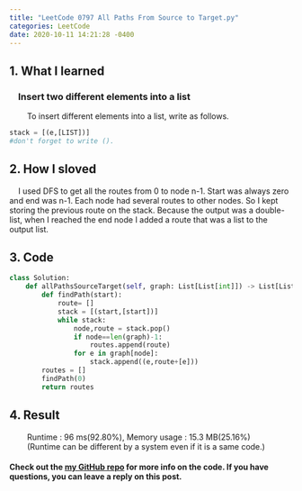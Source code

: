 ```yaml
---
title: "LeetCode 0797 All Paths From Source to Target.py"
categories: LeetCode
date: 2020-10-11 14:21:28 -0400
---
```


## 1. What I learned
### &nbsp;&nbsp;&nbsp;&nbsp;Insert two different elements into a list
&nbsp;&nbsp;&nbsp;&nbsp;&nbsp;&nbsp;&nbsp;&nbsp;To insert different elements into a list, write as follows.
```python
stack = [(e,[LIST])]
#don't forget to write ().
```

## 2. How I sloved
&nbsp;&nbsp;&nbsp;&nbsp;I used DFS to get all the routes from 0 to node n-1. Start was always zero and end was n-1. Each node had several routes to other nodes. So I kept storing the previous route on the stack. Because the output was a double-list, when I reached the end node I added a route that was a list to the output list.

## 3. Code
```python
class Solution:
    def allPathsSourceTarget(self, graph: List[List[int]]) -> List[List[int]]:
        def findPath(start):
            route= []
            stack = [(start,[start])]
            while stack:
                node,route = stack.pop()
                if node==len(graph)-1:
                    routes.append(route)
                for e in graph[node]:
                    stack.append((e,route+[e]))
        routes = []
        findPath(0)
        return routes
```

## 4. Result
&nbsp;&nbsp;&nbsp;&nbsp;&nbsp;&nbsp;&nbsp;&nbsp;Runtime : 96 ms(92.80%), Memory usage : 15.3 MB(25.16%)  
&nbsp;&nbsp;&nbsp;&nbsp;&nbsp;&nbsp;&nbsp;&nbsp;(Runtime can be different by a system even if it is a same code.)

#### Check out the [my GitHub repo][hyuk-gh] for more info on the code. If you have questions, you can leave a reply on this post.

[hyuk-gh]:   https://github.com/dlgur1994/StudyAlgorithms
